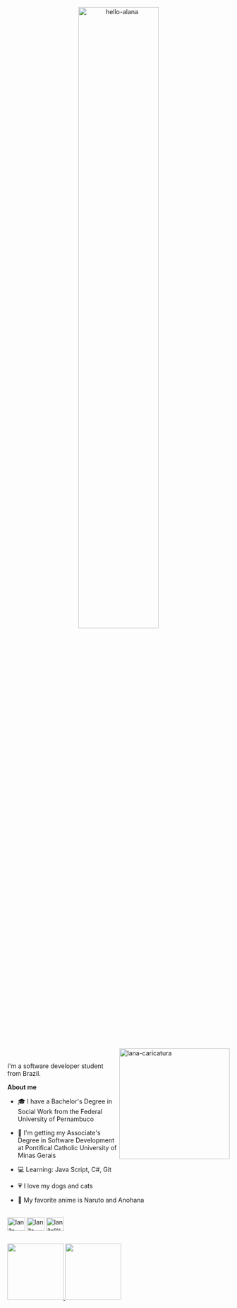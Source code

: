<p align="center"><img align="center" alt="hello-alana" src="https://media.discordapp.net/attachments/557400688918003712/950559235329118259/unknown.png" width="60%" /></p>

<img align="right" alt="lana-caricatura" src="https://user-images.githubusercontent.com/93610017/139995871-618a69e7-7cbc-4f13-aab1-6645e584a2ac.jpg" width="250px" />

<br />

I'm a software developer student from Brazil.


**About me**

- 🎓 I have a Bachelor's Degree in Social Work from the Federal University of Pernambuco

- 📖 I'm getting my Associate's Degree in Software Development at Pontifical Catholic University of Minas Gerais

- 💻 Learning: Java Script, C#, Git

- 💗 I love my dogs and cats

- 🍜 My favorite anime is Naruto and Anohana


<div style="display: inline_block"><br/>
  <img align="center" alt="lana-html" height="30" width="40" src="https://cdn.jsdelivr.net/gh/devicons/devicon/icons/html5/html5-original.svg" />
  <img align="center" alt="lana-css" height="30" width="40" src="https://cdn.jsdelivr.net/gh/devicons/devicon/icons/css3/css3-original.svg" />
  <img align="center" alt="lana-py" height="30" width="40" src="https://cdn.jsdelivr.net/gh/devicons/devicon/icons/python/python-original.svg" />


  ##
   
<div>
  <a href="https://github.com/alanavscls">
  <img height="127em" src="https://github-readme-stats.vercel.app/api?username=alanavscls&show_icons=true&theme=dracula&include_all_commits=true&count_private=true" />
  <img height="127em" src="https://github-readme-stats.vercel.app/api/top-langs/?username=alanavscls&layout=compact&langs_count=16&theme=dracula" />
</div>





